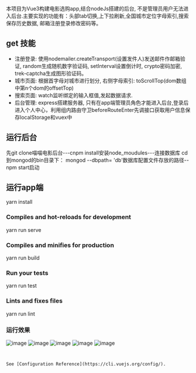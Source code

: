 本项目为Vue3构建电影选购app,结合nodeJs搭建的后台, 不是管理员用户无法进入后台.主要实现的功能有：头部tab切换,上下拉刷新,全国城市定位字母索引,搜索保存历史数据, 邮箱注册登录修改密码等。
## get 技能
- 注册登录: 使用nodemailer.createTransport(设置发件人)发送邮件作邮箱验证, random生成随机数字验证码, setInterval设置倒计时, crypto密码加密, trek-captcha生成图形验证码。
- 城市页面: 根据首字母对城市进行划分, 右侧字母索引: toScrollTop(dom数组中第n个dom的offsetTop)
- 搜索页面: watch监听绑定的输入框值,发起数据请求.
- 后台管理: express搭建服务器, 只有在app端管理员角色才能进入后台,登录后进入个人中心，利用组内路由守卫beforeRouteEnter先调接口获取用户信息保存localStorage和vuex中

## 运行后台
先git clone喵喵电影后台---cnpm install安装node_moudules---连接数据库 cd到mongod的bin目录下： mongod --dbpath= 'db'数据库配置文件存放的路径--npm start启动
## 运行app端
yarn install
### Compiles and hot-reloads for development
yarn run serve
### Compiles and minifies for production
yarn run build
### Run your tests
yarn run test
### Lints and fixes files
yarn run lint
### 运行效果
![image](https://github.com/xingzhegudu123/fly-vue3-demo/blob/dev/run_effect/1530.png)
![image](https://github.com/xingzhegudu123/fly-vue3-demo/blob/dev/run_effect/756.png)
![image](https://github.com/xingzhegudu123/fly-vue3-demo/blob/dev/run_effect/415.png)
![image](https://github.com/xingzhegudu123/fly-vue3-demo/blob/dev/run_effect/315.png)
![image](https://github.com/xingzhegudu123/fly-vue3-demo/blob/dev/run_effect/5018.png)
```


See [Configuration Reference](https://cli.vuejs.org/config/).
